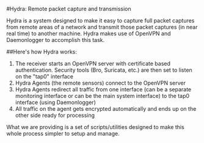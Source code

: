 #Hydra: Remote packet capture and transmission

Hydra is a system designed to make it easy to capture full packet captures from remote areas of a network and transmit those packet captures (in near real time) to another machine. Hydra makes use of OpenVPN and Daemonlogger to accomplish this task.

##Here's how Hydra works:
1. The receiver starts an OpenVPN server with certificate based authentication. Security tools (Bro, Suricata, etc.) are then set to listen on the "tap0" interface
2. Hydra Agents (the remote sensors) connect to the OpenVPN server
3. Hydra Agents redirect all traffic from one interface (can be a separate monitoring interface or can be the main system interface) to the tap0 interface (using Daemonlogger)
4. All traffic on the agent gets encrypted automatically and ends up on the other side ready for processing

What we are providing is a set of scripts/utilities designed to make this whole process simpler to setup and manage.
